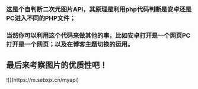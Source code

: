 <p><h3>这是个自判断二次元图片API，其原理是利用php代码判断是安卓还是PC进入不同的PHP文件；</h3></p>
<p><h3>当然你可以利用这个代码来做其他的事，比如安卓打开是一个网页PC打开是一个网页；以及在博客主题切换的运用。</h3><p>
<h2>最后来考察图片的优质性吧！</h2>
![](https://m.sebxjx.cn/myapi)
